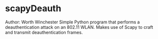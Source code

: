 # scapyDeauth
Author: Worth Winchester
Simple Python program that performs a deauthentication attack on an 802.11 WLAN.
Makes use of Scapy to craft and transmit deauthentication frames.
